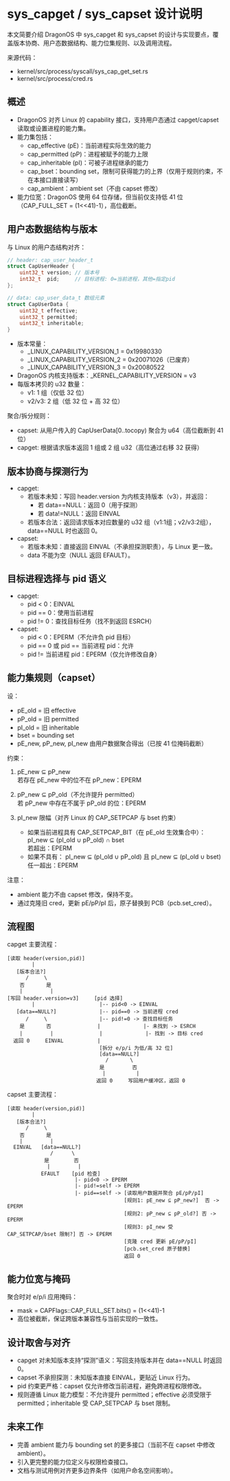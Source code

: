 # sys_capget / sys_capset 设计说明

本文简要介绍 DragonOS 中 sys_capget 和 sys_capset 的设计与实现要点，覆盖版本协商、用户态数据结构、能力位集规则、以及调用流程。

来源代码：
- kernel/src/process/syscall/sys_cap_get_set.rs
- kernel/src/process/cred.rs

## 概述

- DragonOS 对齐 Linux 的 capability 接口，支持用户态通过 capget/capset 读取或设置进程的能力集。
- 能力集包括：
  - cap_effective (pE)：当前进程实际生效的能力
  - cap_permitted (pP)：进程被赋予的能力上限
  - cap_inheritable (pI)：可被子进程继承的能力
  - cap_bset：bounding set，限制可获得能力的上界（仅用于规则约束，不在本接口直接读写）
  - cap_ambient：ambient set（不由 capset 修改）
- 能力位宽：DragonOS 使用 64 位存储，但当前仅支持低 41 位（CAP_FULL_SET = (1<<41)-1），高位截断。

## 用户态数据结构与版本

与 Linux 的用户态结构对齐：

```c
// header: cap_user_header_t
struct CapUserHeader {
    uint32_t version; // 版本号
    int32_t  pid;     // 目标进程: 0=当前进程，其他=指定pid
};

// data: cap_user_data_t 数组元素
struct CapUserData {
    uint32_t effective;
    uint32_t permitted;
    uint32_t inheritable;
}
```

- 版本常量：
  - _LINUX_CAPABILITY_VERSION_1 = 0x19980330
  - _LINUX_CAPABILITY_VERSION_2 = 0x20071026（已废弃）
  - _LINUX_CAPABILITY_VERSION_3 = 0x20080522
- DragonOS 内核支持版本：_KERNEL_CAPABILITY_VERSION = v3
- 每版本拷贝的 u32 数量：
  - v1: 1 组（仅低 32 位）
  - v2/v3: 2 组（低 32 位 + 高 32 位）

聚合/拆分规则：
- capset: 从用户传入的 CapUserData[0..tocopy) 聚合为 u64（高位截断到 41 位）
- capget: 根据请求版本返回 1 组或 2 组 u32（高位通过右移 32 获得）

## 版本协商与探测行为

- capget:
  - 若版本未知：写回 header.version 为内核支持版本（v3），并返回：
    - 若 data==NULL：返回 0（用于探测）
    - 若 data!=NULL：返回 EINVAL
  - 若版本合法：返回请求版本对应数量的 u32 组（v1:1组；v2/v3:2组），data==NULL 时也返回 0。
- capset:
  - 若版本未知：直接返回 EINVAL（不承担探测职责），与 Linux 更一致。
  - data 不能为空（NULL 返回 EFAULT）。

## 目标进程选择与 pid 语义

- capget:
  - pid < 0：EINVAL
  - pid == 0：使用当前进程
  - pid != 0：查找目标任务（找不到返回 ESRCH）
- capset:
  - pid < 0：EPERM（不允许负 pid 目标）
  - pid == 0 或 pid == 当前进程 pid：允许
  - pid != 当前进程 pid：EPERM（仅允许修改自身）

## 能力集规则（capset）

设：
- pE_old = 旧 effective
- pP_old = 旧 permitted
- pI_old = 旧 inheritable
- bset   = bounding set
- pE_new, pP_new, pI_new 由用户数据聚合得出（已按 41 位掩码截断）

约束：
1) pE_new ⊆ pP_new  
   若存在 pE_new 中的位不在 pP_new：EPERM

2) pP_new ⊆ pP_old（不允许提升 permitted）  
   若 pP_new 中存在不属于 pP_old 的位：EPERM

3) pI_new 限幅（对齐 Linux 的 CAP_SETPCAP 与 bset 约束）
   - 如果当前进程具有 CAP_SETPCAP_BIT（在 pE_old 生效集合中）：
     pI_new ⊆ (pI_old ∪ pP_old) ∩ bset  
     若超出：EPERM
   - 如果不具有：
     pI_new ⊆ (pI_old ∪ pP_old) 且 pI_new ⊆ (pI_old ∪ bset)  
     任一超出：EPERM

注意：
- ambient 能力不由 capset 修改，保持不变。
- 通过克隆旧 cred，更新 pE/pP/pI 后，原子替换到 PCB（pcb.set_cred）。

## 流程图

capget 主要流程：

```
[读取 header(version,pid)]
        |
   [版本合法?]
      /     \
    否       是
    |         |
[写回 header.version=v3]     [pid 选择]
        |                     |-- pid<0 -> EINVAL
   [data==NULL?]              |-- pid==0 -> 当前进程 cred
      /     \                 |-- pid!=0 -> 查找目标任务
    是       否               |              |- 未找到 -> ESRCH
    |         |               |              |- 找到 -> 目标 cred
  返回 0     EINVAL           |
                              [拆分 e/p/i 为低/高 32 位]
                              [data==NULL?]
                                /       \
                              是         否
                               |          |
                             返回 0     写回用户缓冲区，返回 0
```

capset 主要流程：

```
[读取 header(version,pid)]
        |
   [版本合法?]
      /     \
    否       是
    |         |
  EINVAL   [data==NULL?]
              /      \
            是        否
             |         |
           EFAULT    [pid 检查]
                      |- pid<0 -> EPERM
                      |- pid!=self -> EPERM
                      |- pid==self -> [读取用户数据并聚合 pE/pP/pI]
                                      [规则1: pE_new ⊆ pP_new?]  否 -> EPERM
                                      [规则2: pP_new ⊆ pP_old?] 否 -> EPERM
                                      [规则3: pI_new 受 CAP_SETPCAP/bset 限制?] 否 -> EPERM
                                      [克隆 cred 更新 pE/pP/pI]
                                      [pcb.set_cred 原子替换]
                                      返回 0
```

## 能力位宽与掩码

聚合时对 e/p/i 应用掩码：
- mask = CAPFlags::CAP_FULL_SET.bits() = (1<<41)-1
- 高位被截断，保证跨版本兼容性与当前实现的一致性。

## 设计取舍与对齐

- capget 对未知版本支持“探测”语义：写回支持版本并在 data==NULL 时返回 0。
- capset 不承担探测：未知版本直接 EINVAL，更贴近 Linux 行为。
- pid 约束更严格：capset 仅允许修改当前进程，避免跨进程权限修改。
- 规则遵循 Linux 能力模型：不允许提升 permitted；effective 必须受限于 permitted；inheritable 受 CAP_SETPCAP 与 bset 限制。

## 未来工作

- 完善 ambient 能力与 bounding set 的更多接口（当前不在 capset 中修改 ambient）。
- 引入更完整的能力位定义与权限检查接口。
- 文档与测试用例对齐更多边界条件（如用户命名空间影响）。
